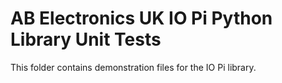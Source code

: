 AB Electronics UK IO Pi Python Library Unit Tests
=====

This folder contains demonstration files for the IO Pi library.